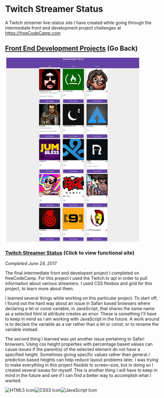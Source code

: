 # Twitch Streamer Status

A Twitch streamer live-status site I have created while going through the intermediate front end development project challenges at https://freeCodeCamp.com

## [Front End Development Projects](https://github.com/Squibs/freeCodeCamp/tree/master/Front%20End%20Development%20Certification#twitch-streamer-status) (Go Back)

<a href="https://squibs.github.io/twitch-streamers" target="_blank"><img src="img/screenshot-twitch-streamers.png" height="600" alt="Screenshot of my Twitch streamer status app / website"/></a>

### [Twitch Streamer Status](https://squibs.github.io/twitch-streamers/) (Click to view functional site)

<em>Completed June 24, 2017</em>

The final intermediate front end developent project I completed on freeCodeCamp. For this project I used the Twitch.tv api in order to pull informaiton about various streamers. I used CSS flexbox and grid for this project, to learn more about them.

I learned several things while working on this particular project. To start off, I found out the hard way about an issue in Safari based browsers where declaring a let or const variable, in JavaScript, that shares the same name as a selected html id attribute creates an error. These is something I'll have to keep in mind as I am working with JavaScript in the future. A work around is to declare the variable as a var rather than a let or const; or to rename the variable instead.

The second thing I learned was yet another issue pertaining to Safari browsers. Using css height properties with percentage based values can cause issues if the parent(s) of the selected element do not have a specified height. Sometimes giving specific values rather than general / prediction based heights can help reduce layout problems later. I was trying to make everything in this project flexible to screen-size, but in doing so I created several issues for myself. This is another thing I will have to keep in mind in the future and see if I can find a better way to accomplish what I wanted.

<img src="https://cdn.rawgit.com/Squibs/Squibs.github.io/1bdd9917/img/icon-html5.svg" height="40" alt="HTML5 Icon"/><img src="https://cdn.rawgit.com/Squibs/Squibs.github.io/1bdd9917/img/icon-css3.svg" height="40" alt="CSS3 Icon"/><img src="https://cdn.rawgit.com/Squibs/Squibs.github.io/master/img/icon-javascript.svg" height="40" alt="JavaScript Icon"/>